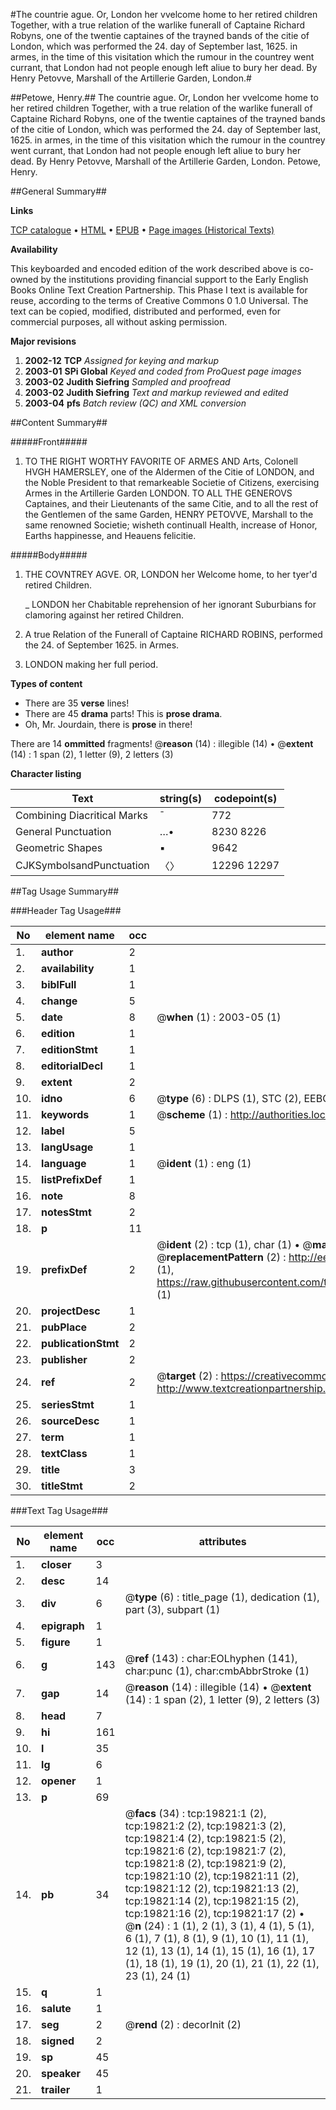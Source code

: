 #The countrie ague. Or, London her vvelcome home to her retired children Together, with a true relation of the warlike funerall of Captaine Richard Robyns, one of the twentie captaines of the trayned bands of the citie of London, which was performed the 24. day of September last, 1625. in armes, in the time of this visitation which the rumour in the countrey went currant, that London had not people enough left aliue to bury her dead. By Henry Petovve, Marshall of the Artillerie Garden, London.#

##Petowe, Henry.##
The countrie ague. Or, London her vvelcome home to her retired children Together, with a true relation of the warlike funerall of Captaine Richard Robyns, one of the twentie captaines of the trayned bands of the citie of London, which was performed the 24. day of September last, 1625. in armes, in the time of this visitation which the rumour in the countrey went currant, that London had not people enough left aliue to bury her dead. By Henry Petovve, Marshall of the Artillerie Garden, London.
Petowe, Henry.

##General Summary##

**Links**

[TCP catalogue](http://www.ota.ox.ac.uk/tcp/)  • 
[HTML](http://tei.it.ox.ac.uk/tcp/Texts-HTML/free/A09/A09523.html)  • 
[EPUB](http://tei.it.ox.ac.uk/tcp/Texts-EPUB/free/A09/A09523.epub) • 
[Page images (Historical Texts)](https://data.historicaltexts.jisc.ac.uk/view?pubId=eebo-99854401e&pageId=eebo-99854401e-19821-1)

**Availability**

This keyboarded and encoded edition of the
	       work described above is co-owned by the institutions
	       providing financial support to the Early English Books
	       Online Text Creation Partnership. This Phase I text is
	       available for reuse, according to the terms of Creative
	       Commons 0 1.0 Universal. The text can be copied,
	       modified, distributed and performed, even for
	       commercial purposes, all without asking permission.

**Major revisions**

1. __2002-12__ __TCP__ *Assigned for keying and markup*
1. __2003-01__ __SPi Global__ *Keyed and coded from ProQuest page images*
1. __2003-02__ __Judith Siefring__ *Sampled and proofread*
1. __2003-02__ __Judith Siefring__ *Text and markup reviewed and edited*
1. __2003-04__ __pfs__ *Batch review (QC) and XML conversion*

##Content Summary##

#####Front#####

1. TO THE RIGHT WORTHY FAVORITE OF ARMES AND Arts, Colonell HVGH HAMERSLEY, one of the Aldermen of the Citie of LONDON, and the Noble President to that remarkeable Societie of Citizens, exercising Armes in the Artillerie Garden LONDON. TO ALL THE GENEROVS Captaines, and their Lieutenants of the same Citie, and to all the rest of the Gentlemen of the same Garden, HENRY PETOVVE, Marshall to the same renowned Societie; wisheth continuall Health, increase of Honor, Earths happinesse, and Heauens felicitie.

#####Body#####

1. THE COVNTREY AGVE. OR, LONDON her Welcome home, to her tyer'd retired Children.

    _ LONDON her Chabitable reprehension of her ignorant Suburbians for clamoring against her retired Children.

1. A true Relation of the Funerall of Captaine RICHARD ROBINS, performed the 24. of September 1625. in Armes.

1. LONDON making her full period.

**Types of content**

  * There are 35 **verse** lines!
  * There are 45 **drama** parts! This is **prose drama**.
  * Oh, Mr. Jourdain, there is **prose** in there!

There are 14 **ommitted** fragments! 
 @__reason__ (14) : illegible (14)  •  @__extent__ (14) : 1 span (2), 1 letter (9), 2 letters (3)

**Character listing**


|Text|string(s)|codepoint(s)|
|---|---|---|
|Combining             Diacritical Marks|̄|772|
|General Punctuation|…•|8230 8226|
|Geometric Shapes|▪|9642|
|CJKSymbolsandPunctuation|〈〉|12296 12297|

##Tag Usage Summary##

###Header Tag Usage###

|No|element name|occ|attributes|
|---|---|---|---|
|1.|__author__|2||
|2.|__availability__|1||
|3.|__biblFull__|1||
|4.|__change__|5||
|5.|__date__|8| @__when__ (1) : 2003-05 (1)|
|6.|__edition__|1||
|7.|__editionStmt__|1||
|8.|__editorialDecl__|1||
|9.|__extent__|2||
|10.|__idno__|6| @__type__ (6) : DLPS (1), STC (2), EEBO-CITATION (1), PROQUEST (1), VID (1)|
|11.|__keywords__|1| @__scheme__ (1) : http://authorities.loc.gov/ (1)|
|12.|__label__|5||
|13.|__langUsage__|1||
|14.|__language__|1| @__ident__ (1) : eng (1)|
|15.|__listPrefixDef__|1||
|16.|__note__|8||
|17.|__notesStmt__|2||
|18.|__p__|11||
|19.|__prefixDef__|2| @__ident__ (2) : tcp (1), char (1)  •  @__matchPattern__ (2) : ([0-9\-]+):([0-9IVX]+) (1), (.+) (1)  •  @__replacementPattern__ (2) : http://eebo.chadwyck.com/downloadtiff?vid=$1&page=$2 (1), https://raw.githubusercontent.com/textcreationpartnership/Texts/master/tcpchars.xml#$1 (1)|
|20.|__projectDesc__|1||
|21.|__pubPlace__|2||
|22.|__publicationStmt__|2||
|23.|__publisher__|2||
|24.|__ref__|2| @__target__ (2) : https://creativecommons.org/publicdomain/zero/1.0/ (1), http://www.textcreationpartnership.org/docs/. (1)|
|25.|__seriesStmt__|1||
|26.|__sourceDesc__|1||
|27.|__term__|1||
|28.|__textClass__|1||
|29.|__title__|3||
|30.|__titleStmt__|2||


###Text Tag Usage###

|No|element name|occ|attributes|
|---|---|---|---|
|1.|__closer__|3||
|2.|__desc__|14||
|3.|__div__|6| @__type__ (6) : title_page (1), dedication (1), part (3), subpart (1)|
|4.|__epigraph__|1||
|5.|__figure__|1||
|6.|__g__|143| @__ref__ (143) : char:EOLhyphen (141), char:punc (1), char:cmbAbbrStroke (1)|
|7.|__gap__|14| @__reason__ (14) : illegible (14)  •  @__extent__ (14) : 1 span (2), 1 letter (9), 2 letters (3)|
|8.|__head__|7||
|9.|__hi__|161||
|10.|__l__|35||
|11.|__lg__|6||
|12.|__opener__|1||
|13.|__p__|69||
|14.|__pb__|34| @__facs__ (34) : tcp:19821:1 (2), tcp:19821:2 (2), tcp:19821:3 (2), tcp:19821:4 (2), tcp:19821:5 (2), tcp:19821:6 (2), tcp:19821:7 (2), tcp:19821:8 (2), tcp:19821:9 (2), tcp:19821:10 (2), tcp:19821:11 (2), tcp:19821:12 (2), tcp:19821:13 (2), tcp:19821:14 (2), tcp:19821:15 (2), tcp:19821:16 (2), tcp:19821:17 (2)  •  @__n__ (24) : 1 (1), 2 (1), 3 (1), 4 (1), 5 (1), 6 (1), 7 (1), 8 (1), 9 (1), 10 (1), 11 (1), 12 (1), 13 (1), 14 (1), 15 (1), 16 (1), 17 (1), 18 (1), 19 (1), 20 (1), 21 (1), 22 (1), 23 (1), 24 (1)|
|15.|__q__|1||
|16.|__salute__|1||
|17.|__seg__|2| @__rend__ (2) : decorInit (2)|
|18.|__signed__|2||
|19.|__sp__|45||
|20.|__speaker__|45||
|21.|__trailer__|1||
